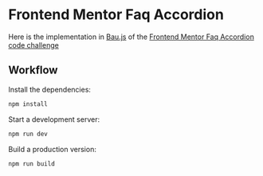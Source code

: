 # Frontend Mentor Faq Accordion

Here is the implementation in [Bau.js](https://github.com/grucloud/bau) of the [Frontend Mentor Faq Accordion code challenge](https://www.frontendmentor.io/challenges/faq-accordion-wyfFdeBwBz)

## Workflow

Install the dependencies:

```sh
npm install
```

Start a development server:

```sh
npm run dev
```

Build a production version:

```sh
npm run build
```
